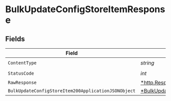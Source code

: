 # BulkUpdateConfigStoreItemResponse


## Fields

| Field                                                                                                                  | Type                                                                                                                   | Required                                                                                                               | Description                                                                                                            |
| ---------------------------------------------------------------------------------------------------------------------- | ---------------------------------------------------------------------------------------------------------------------- | ---------------------------------------------------------------------------------------------------------------------- | ---------------------------------------------------------------------------------------------------------------------- |
| `ContentType`                                                                                                          | *string*                                                                                                               | :heavy_check_mark:                                                                                                     | N/A                                                                                                                    |
| `StatusCode`                                                                                                           | *int*                                                                                                                  | :heavy_check_mark:                                                                                                     | N/A                                                                                                                    |
| `RawResponse`                                                                                                          | [*http.Response](https://pkg.go.dev/net/http#Response)                                                                 | :heavy_minus_sign:                                                                                                     | N/A                                                                                                                    |
| `BulkUpdateConfigStoreItem200ApplicationJSONObject`                                                                    | [*BulkUpdateConfigStoreItem200ApplicationJSON](../../models/operations/bulkupdateconfigstoreitem200applicationjson.md) | :heavy_minus_sign:                                                                                                     | OK                                                                                                                     |